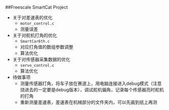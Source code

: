 ##Freescale SmartCat Project
* 关于对差速表的优化
	* ```motor_control.c```
	* 测量误差
* 关于对舵机打角的优化
	* ```SmartCar6th.c```
	* 对应打角值的数组参数调整
	* 算法优化
* 关于对传感器采集数据的优化
	* ```servo_control.c```
	* 算法优化
* 待做事项
	* 测量传感器打角，将车子放在赛道上，用电脑连接进入debug模式（注意烧进去的一定要是debug版本），调试舵机偏角，记录每个传感器亮时舵机的打角
	* 重新测量差速表，差速表在机械部分的文件夹内，可以先画到纸上再测
